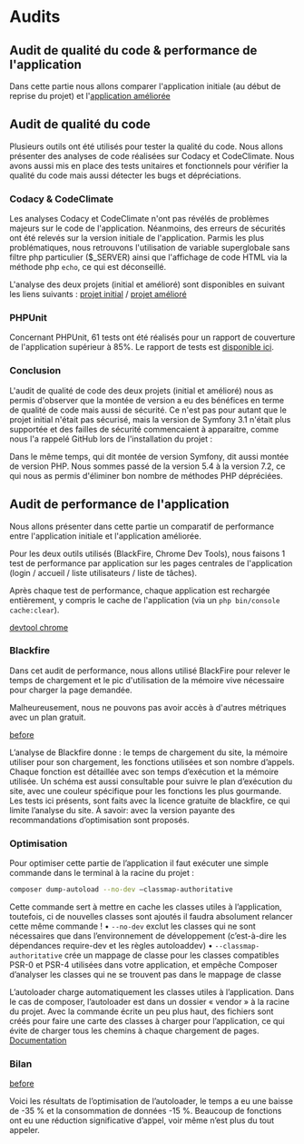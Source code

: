 # Audits

## Audit de qualité du code & performance de l'application

Dans cette partie nous allons comparer l'application initiale (au début de reprise du projet) et l'[application améliorée]([https://github.com/emicheldev/TodoList/wiki/Am%C3%A9lioration](https://github.com/emicheldev/TodoList/wiki/Am%C3%A9lioration))

## Audit de qualité du code

Plusieurs outils ont été utilisés pour tester la qualité du code. Nous allons présenter des analyses de code réalisées sur Codacy et CodeClimate. Nous avons aussi mis en place des tests unitaires et fonctionnels pour vérifier la qualité du code mais aussi détecter les bugs et dépréciations.

### Codacy & CodeClimate

Les analyses Codacy et CodeClimate n'ont pas révélés de problèmes majeurs sur le code de l'application. Néanmoins, des erreurs de sécurités ont été relevés sur la version initiale de l'application. Parmis les plus problématiques, nous retrouvons l'utilisation de variable superglobale sans filtre php particulier ($_SERVER) ainsi que l'affichage de code HTML via la méthode php  `echo`, ce qui est déconseillé.

L'analyse des deux projets (initial et amélioré) sont disponibles en suivant les liens suivants :  [projet initial](https://app.codacy.com/manual/emicheldev/projet8-TodoList/dashboard)  /  [projet amélioré](https://app.codacy.com/manual/emicheldev/TodoList/dashboard)

### PHPUnit

Concernant PHPUnit, 61 tests ont été réalisés pour un rapport de couverture de l'application supérieur à 85%. Le rapport de tests est  [disponible ici](https://github.com/emicheldev/TodoList/tree/master/phpunit-coverage).

### Conclusion

L'audit de qualité de code des deux projets (initial et amélioré) nous as permis d'observer que la montée de version a eu des bénéfices en terme de qualité de code mais aussi de sécurité. Ce n'est pas pour autant que le projet initial n'était pas sécurisé, mais la version de Symfony 3.1 n'était plus supportée et des failles de sécurité commencaient à apparaitre, comme nous l'a rappelé GitHub lors de l'installation du projet :

Dans le même temps, qui dit montée de version Symfony, dit aussi montée de version PHP. Nous sommes passé de la version 5.4 à la version 7.2, ce qui nous as permis d'éliminer bon nombre de méthodes PHP dépréciées.

## Audit de performance de l'application

Nous allons présenter dans cette partie un comparatif de performance entre l'application initiale et l'application améliorée.

Pour les deux outils utilisés (BlackFire, Chrome Dev Tools), nous faisons 1 test de performance par application sur les pages centrales de l'application (login / accueil / liste utilisateurs / liste de tâches).

Après chaque test de performance, chaque application est rechargée entièrement, y compris le cache de l'application (via un  `php bin/console cache:clear`).

[devtool chrome](devtool.html)

### Blackfire 

Dans cet audit de performance, nous allons utilisé BlackFire pour relever le temps de chargement et le pic d'utilisation de la mémoire vive nécessaire pour charger la page demandée.

Malheureusement, nous ne pouvons pas avoir accès à d'autres métriques avec un plan gratuit.

[before](../public/img/docs/2.jpg)

L’analyse de Blackfire donne : le temps de chargement du site, la mémoire utiliser pour son
chargement, les fonctions utilisées et son nombre d’appels. Chaque fonction est détaillée avec
son temps d’exécution et la mémoire utilisée. Un schéma est aussi consultable pour suivre le plan
d’exécution du site, avec une couleur spécifique pour les fonctions les plus gourmande. Les tests
ici présents, sont faits avec la licence gratuite de blackfire, ce qui limite l’analyse du site. À savoir:
avec la version payante des recommandations d’optimisation sont proposés.


### Optimisation

Pour optimiser cette partie de l’application il faut exécuter une simple commande dans le
terminal à la racine du projet :

```bash
composer dump-autoload --no-dev –classmap-authoritative
```

Cette commande sert à mettre en cache les classes utiles à l’application, toutefois, ci de
nouvelles classes sont ajoutés il faudra absolument relancer cette même commande !
• `--no-dev` exclut les classes qui ne sont nécessaires que dans l’environnement de
développement (c’est-à-dire les dépendances require-dev et les règles autoloaddev)
• `--classmap-authoritative` crée un mappage de classe pour les classes compatibles
PSR-0 et PSR-4 utilisées dans votre application, et empêche Composer d’analyser
les classes qui ne se trouvent pas dans le mappage de classe

L’autoloader charge automatiquement les classes utiles à l’application. Dans le cas de
composer, l’autoloader est dans un dossier « vendor » à la racine du projet. Avec la commande
écrite un peu plus haut, des fichiers sont créés pour faire une carte des classes à charger pour
l’application, ce qui évite de charger tous les chemins à chaque chargement de pages.
[Documentation](https://getcomposer.org/doc/articles/autoloader-optimization.md)

### Bilan

[before](../public/img/docs/3.jpg)

Voici les résultats de l’optimisation de l’autoloader, le temps a eu une baisse de -35 % et la
consommation de données -15 %. Beaucoup de fonctions ont eu une réduction significative
d’appel, voir même n’est plus du tout appeler.